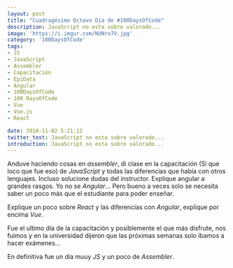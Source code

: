 ```yaml
---
layout: post
title: "Cuadragésimo Octavo Día de #100DaysOfCode"
description: JavaScript no esta sobre valorado...
image: 'https://i.imgur.com/NUNro7V.jpg'
category: '100DaysOfCode'
tags: 
- JS
- JavaScript
- Assembler
- Capacitación
- EpiData
- Angular
- 100DaysOfCode
- 100 DaysOfCode
- Vue
- Vue.js
- React

date: 2018-11-02 5:21:12
twitter_text: JavaScript no esta sobre valorado...
introduction: JavaScript no esta sobre valorado...
---
```


Anduve haciendo cosas en *assembler*, di clase en la capacitación (Si que loco que fue eso) de *JavaScript* y todas las diferencias que había con otros lenguajes. Incluso solucione dudas del instructor. Explique angular a grandes rasgos. Yo no se *Angular*... 
Pero bueno a veces solo se necesita saber un poco más que el estudiante para poder enseñar.

Explique un poco sobre *React* y las diferencias con *Angular*, explique por encima *Vue*. 

Fue el ultimo día de la capacitación y posiblemente el que más disfrute, nos fuimos y en la universidad dijeron que las próximas semanas solo íbamos a hacer exámenes... 

En definitiva fue un día muuy *JS* y un poco de *Assembler*.